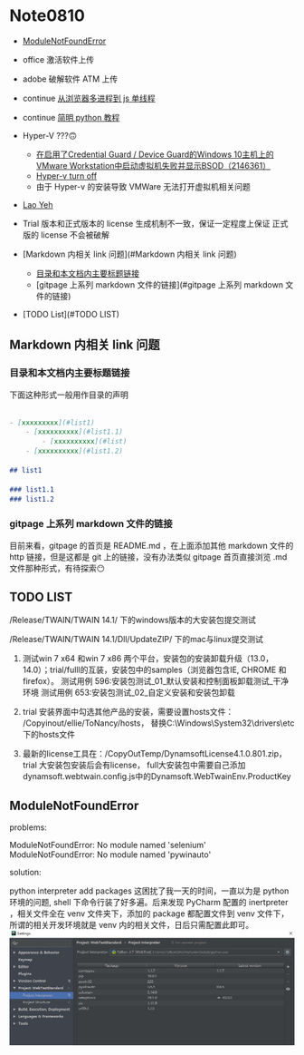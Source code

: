 # Note0810






- [ModuleNotFoundError](#ModuleNotFoundError)

- office 激活软件上传

- adobe 破解软件 ATM 上传

- continue [从浏览器多进程到 js 单线程](https://segmentfault.com/a/1190000012925872)

- continue [简明 python 教程](https://wizardforcel.gitbooks.io/a-byte-of-python/content/57.html)

- Hyper-V ???🙃
    - [在启用了Credential Guard / Device Guard的Windows 10主机上的VMware Workstation中启动虚拟机失败并显示BSOD（2146361）](https://kb.vmware.com/s/article/2146361)
    - [Hyper-v turn off](http://leoyeh.me:8080/2017/07/19/%E8%A7%A3%E6%B1%BA%E5%95%8F%E9%A1%8C-Windows-10-2/)
    - 由于 Hyper-v 的安装导致 VMWare 无法打开虚拟机相关问题

- [Lao Yeh](http://leoyeh.me:8080/)

- Trial 版本和正式版本的 license 生成机制不一致，保证一定程度上保证 正式版的 license 不会被破解

- [Markdown 内相关 link 问题](#Markdown 内相关 link 问题)
    - [目录和本文档内主要标题链接](#目录和本文档内主要标题链接)
    - [gitpage 上系列 markdown 文件的链接](#gitpage 上系列 markdown 文件的链接)

- [TODO List](#TODO LIST)


## Markdown 内相关 link 问题

### 目录和本文档内主要标题链接

下面这种形式一般用作目录的声明

```Markdown

- [xxxxxxxxx](#list1)
    - [xxxxxxxxxx](#list1.1)
        - [xxxxxxxxxx](#list)
    - [xxxxxxxxxx](#list1.2)

## list1

### list1.1
### list1.2

```

### gitpage 上系列 markdown 文件的链接

目前来看，gitpage 的首页是 README.md ，在上面添加其他 markdown 文件的 http 链接，但是这都是 git 上的链接，没有办法类似 gitpage 首页直接浏览 .md 文件那种形式，有待探索😶


## TODO LIST

/Release/TWAIN/TWAIN 14.1/ 下的windows版本的大安装包提交测试

/Release/TWAIN/TWAIN 14.1/Dll/UpdateZIP/ 下的mac与linux提交测试

1. 测试win 7 x64 和win 7 x86 两个平台，安装包的安装卸载升级（13.0， 14.0）；trial/fulll的互装，安装包中的samples（浏览器包含IE, CHROME 和firefox）。
测试用例 596:安装包测试_01_默认安装和控制面板卸载测试_干净环境
测试用例 653:安装包测试_02_自定义安装和安装包卸载

2. trial 安装界面中勾选其他产品的安装，需要设置hosts文件：  /Copyinout/ellie/ToNancy/hosts， 替换C:\Windows\System32\drivers\etc 下的hosts文件

3. 最新的license工具在：/CopyOutTemp/DynamsoftLicense4.1.0.801.zip， trial 大安装包安装后会有license， full大安装包中需要自己添加dynamsoft.webtwain.config.js中的Dynamsoft.WebTwainEnv.ProductKey

## ModuleNotFoundError

problems:

ModuleNotFoundError: No module named 'selenium'  
ModuleNotFoundError: No module named 'pywinauto'

solution:

python interpreter add packages
这困扰了我一天的时间，一直以为是 python 环境的问题, shell 下命令行装了好多遍。后来发现 PyCharm 配置的 inertpreter ，相关文件全在 venv 文件夹下，添加的 package 都配置文件到 venv 文件下，所谓的相关开发环境就是 venv 内的相关文件，日后只需配置此即可。
![PyCharm_interpreter](/image/pycharm_settings_interpreter.jpg)

